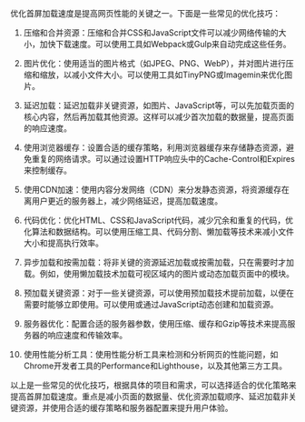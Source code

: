 优化首屏加载速度是提高网页性能的关键之一。下面是一些常见的优化技巧：

1. 压缩和合并资源：压缩和合并CSS和JavaScript文件可以减少网络传输的大小，加快下载速度。可以使用工具如Webpack或Gulp来自动完成这些任务。

2. 图片优化：使用适当的图片格式（如JPEG、PNG、WebP），并对图片进行压缩和缩放，以减小文件大小。可以使用工具如TinyPNG或Imagemin来优化图片。

3. 延迟加载：延迟加载非关键资源，如图片、JavaScript等，可以先加载页面的核心内容，然后再加载其他资源。这样可以减少首次加载的数据量，提高页面的响应速度。

4. 使用浏览器缓存：设置合适的缓存策略，利用浏览器缓存来存储静态资源，避免重复的网络请求。可以通过设置HTTP响应头中的Cache-Control和Expires来控制缓存。

5. 使用CDN加速：使用内容分发网络（CDN）来分发静态资源，将资源缓存在离用户更近的服务器上，减少网络延迟，提高加载速度。

6. 代码优化：优化HTML、CSS和JavaScript代码，减少冗余和重复的代码，优化算法和数据结构。可以使用压缩工具、代码分割、懒加载等技术来减小文件大小和提高执行效率。

7. 异步加载和按需加载：将非关键的资源延迟加载或按需加载，只在需要时才加载。例如，使用懒加载技术加载可视区域内的图片或动态加载页面中的模块。

8. 预加载关键资源：对于一些关键资源，可以使用预加载技术提前加载，以便在需要时能够立即使用。可以使用<link rel="preload">或通过JavaScript动态创建和加载资源。

9. 服务器优化：配置合适的服务器参数，使用压缩、缓存和Gzip等技术来提高服务器的响应速度和传输效率。

10. 使用性能分析工具：使用性能分析工具来检测和分析网页的性能问题，如Chrome开发者工具的Performance和Lighthouse，以及其他第三方工具。

以上是一些常见的优化技巧，根据具体的项目和需求，可以选择适合的优化策略来提高首屏加载速度。重点是减小页面的数据量、优化资源加载顺序、延迟加载非关键资源，并使用合适的缓存策略和服务器配置来提升用户体验。

